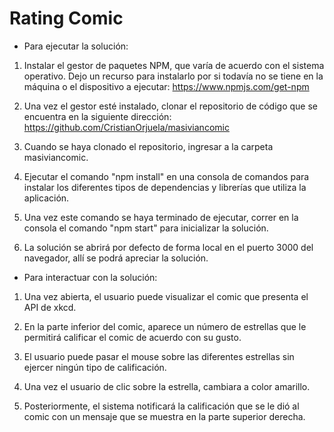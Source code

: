 # Rating Comic

 - Para ejecutar la solución:

  1. Instalar el gestor de paquetes NPM, que varía de acuerdo con el sistema operativo. Dejo un recurso para instalarlo por si todavía no se tiene en la máquina o el dispositivo a ejecutar: https://www.npmjs.com/get-npm

  2. Una vez el gestor esté instalado, clonar el repositorio de código que se encuentra en la siguiente dirección: https://github.com/CristianOrjuela/masiviancomic

  3. Cuando se haya clonado el repositorio, ingresar a la carpeta masiviancomic.

  4. Ejecutar el comando "npm install" en una consola de comandos para instalar los diferentes tipos de dependencias y librerías que utiliza la aplicación.

  5. Una vez este comando se haya terminado de ejecutar, correr en la consola el comando "npm start" para inicializar la solución.

  6. La solución se abrirá por defecto de forma local en el puerto 3000 del navegador, allí se podrá apreciar la solución.


 - Para interactuar con la solución:

  1. Una vez abierta, el usuario puede visualizar el comic que presenta el API de xkcd.

  2. En la parte inferior del comic, aparece un número de estrellas que le permitirá calificar el comic de acuerdo con su gusto.

  3. El usuario puede pasar el mouse sobre las diferentes estrellas sin ejercer ningún tipo de calificación.

  4. Una vez el usuario de clic sobre la estrella, cambiara a color amarillo.

  5. Posteriormente, el sistema notificará la calificación que se le dió al comic con un mensaje que se muestra en la parte superior derecha.